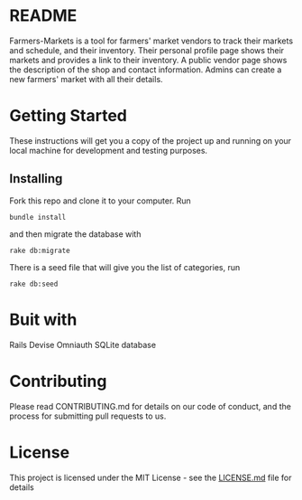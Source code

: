 # README

Farmers-Markets is a tool for farmers' market vendors to track their markets and schedule, and their inventory. Their personal profile page shows their markets and provides a link to their inventory. A public vendor page shows the description of the shop and contact information. Admins can create a new farmers' market with all their details.

# Getting Started
These instructions will get you a copy of the project up and running on your local machine for development and testing purposes.

## Installing
Fork this repo and clone it to your computer. Run
```
bundle install
```
and then migrate the database with
```
rake db:migrate
```
There is a seed file that will give you the list of categories, run
```
rake db:seed
```

# Buit with
Rails
Devise
Omniauth
SQLite database

# Contributing
Please read CONTRIBUTING.md for details on our code of conduct, and the process for submitting pull requests to us.

# License
This project is licensed under the MIT License - see the [LICENSE.md](LICENSE.md) file for details
